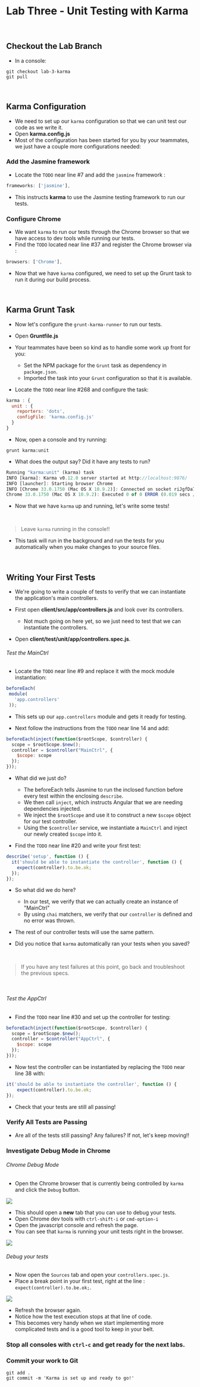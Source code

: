 # Lab Three - Unit Testing with Karma

&nbsp;
## Checkout the Lab Branch
- In a console:

```
git checkout lab-3-karma
git pull
```
&nbsp;
## Karma Configuration

- We need to set up our `karma` configuration so that we can unit test our code as we write it.
- Open **karma.config.js**
- Most of the configuration has been started for you by your teammates, we just have a couple more configurations needed:

### Add the Jasmine framework

- Locate the `TODO` near line #7 and add the `jasmine` framework :

```javascript
frameworks: ['jasmine'],
```
- This instructs **karma** to use the Jasmine testing framework to run our tests.

### Configure Chrome

- We want `karma` to run our tests through the Chrome browser so that we have access to dev tools while running our tests.
- Find the `TODO` located near line #37 and register the Chrome browser via :

```javascript
browsers: ['Chrome'],
```

- Now that we have `karma` configured, we need to set up the Grunt task to run it during our build process.

&nbsp;
## Karma Grunt Task

- Now let's configure the `grunt-karma-runner` to run our tests.
- Open **Gruntfile.js**
- Your teammates have been so kind as to handle some work up front for you:
  - Set the NPM package for the `Grunt` task as dependency in `package.json`.
  - Imported the task into your `Grunt` configuration so that it is available.


- Locate the `TODO` near line #268 and configure the task:

```javascript
karma : {
  unit : {
    reporters: 'dots',
    configFile: 'karma.config.js'
  }
}
```
- Now, open a console and try running:

```
grunt karma:unit
```

- What does the output say? Did it have any tests to run?

```javascript
Running "karma:unit" (karma) task
INFO [karma]: Karma v0.12.0 server started at http://localhost:9876/
INFO [launcher]: Starting browser Chrome
INFO [Chrome 33.0.1750 (Mac OS X 10.9.2)]: Connected on socket riJgfDa7iGPHvrlcmPhH with id 52138247
Chrome 33.0.1750 (Mac OS X 10.9.2): Executed 0 of 0 ERROR (0.019 secs / 0 secs)
```

- Now that we have `karma` up and running, let's write some tests!

&nbsp;
> Leave `karma` running in the console!!
- This task will run in the background and run the tests for you automatically when you make changes to your source files.

&nbsp;
## Writing Your First Tests

- We're going to write a couple of tests to verify that we can instantiate the application's main controllers.
- First open **client/src/app/controllers.js** and look over its controllers.
   - Not much going on here yet, so we just need to test that we can instantiate the controllers.


- Open **client/test/unit/app/controllers.spec.js**.

###### Test the MainCtrl
- Locate the `TODO` near line #9 and replace it with the mock module instantiation:

```javascript
beforeEach(
 module(
   'app.controllers'
 ));
```
- This sets up our `app.controllers` module and gets it ready for testing.


- Next follow the instructions from the `TODO` near line 14 and add:

```javascript
beforeEach(inject(function($rootScope, $controller) {
  scope = $rootScope.$new();
  controller = $controller("MainCtrl", {
    $scope: scope
  });
}));
```

- What did we just do?
  - The beforeEach tells Jasmine to run the inclosed function before every test within the enclosing `describe`.
  - We then call `inject`, which instructs Angular that we are needing dependencies injected.
  - We inject the `$rootScope` and use it to construct a new `$scope` object for our test controller.
  - Using the `$controller` service, we instantiate a `MainCtrl` and inject our newly created `$scope` into it.


 - Find the `TODO` near line #20 and write your first test:

```javascript
describe('setup', function () {
  it('should be able to instantiate the controller', function () {
    expect(controller).to.be.ok;
  });
});
```
- So what did we do here?
  - In our test, we verify that we can actually create an instance of "MainCtrl"
  - By using `chai` matchers, we verify that our `controller` is defined and no error was thrown.


- The rest of our controller tests will use the same pattern.

- Did you notice that `karma` automatically ran your tests when you saved?

&nbsp;
> If you have any test failures at this point, go back and troubleshoot the previous specs.

&nbsp;
###### Test the AppCtrl

- Find the `TODO` near line #30 and set up the controller for testing:

```javascript
beforeEach(inject(function($rootScope, $controller) {
  scope = $rootScope.$new();
  controller = $controller("AppCtrl", {
    $scope: scope
  });
}));
```

- Now test the controller can be instantiated by replacing the `TODO` near line 38 with:

```javascript
it('should be able to instantiate the controller', function () {
	expect(controller).to.be.ok;
});
```

- Check that your tests are still all passing!


### Verify All Tests are Passing
- Are all of the tests still passing? Any failures? If not, let's keep moving!!

### Investigate Debug Mode in Chrome

###### Chrome Debug Mode
- Open the Chrome browser that is currently being controlled by `karma` and click the `Debug` button.

![](img/lab03/chromeDebugButton.png)

- This should open a **new** tab that you can use to debug your tests.
- Open Chrome dev tools with `ctrl-shift-i` or `cmd-option-i`
- Open the javascript console and refresh the page.
- You can see that `karma` is running your unit tests right in the browser.

![](img/lab03/debugConsole.png)


###### Debug your tests
- Now open the `Sources` tab and open your `controllers.spec.js`.
- Place a break point in your first test, right at the line : `expect(controller).to.be.ok;`.

![](img/lab03/breakpoint.png)

- Refresh the browser again.
- Notice how the test execution stops at that line of code.
- This becomes very handy when we start implementing more complicated tests and is a good tool to keep in your belt.

### Stop all consoles with `ctrl-c` and get ready for the next labs.

### Commit your work to Git

```
git add .
git commit -m 'Karma is set up and ready to go!'
```
